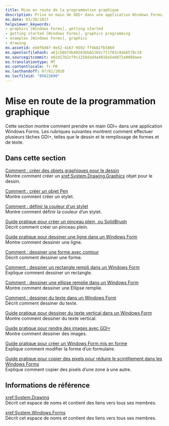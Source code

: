 ```yaml
---
title: Mise en route de la programmation graphique
description: Prise en main de GDI+ dans une application Windows Forms. Découvrez comment effectuer plusieurs tâches GDI+, telles que le dessin et le remplissage de formes et de texte.
ms.date: 03/30/2017
helpviewer_keywords:
- graphics [Windows Forms], getting started
- getting started [Windows Forms], graphics programming
- examples [Windows Forms], graphics
- drawing
ms.assetid: eb0f6d6f-9e52-4167-9592-ff4b82fb5869
ms.openlocfilehash: a61c56b7db40203bbb5102c7f1703c9ab6578c18
ms.sourcegitcommit: e02d17b2cf9c1258dadda4810a5e6072a0089aee
ms.translationtype: MT
ms.contentlocale: fr-FR
ms.lasthandoff: 07/01/2020
ms.locfileid: "85622690"
---
```

# <a name="getting-started-with-graphics-programming"></a>Mise en route de la programmation graphique
Cette section montre comment prendre en main GDI+ dans une application Windows Forms. Les rubriques suivantes montrent comment effectuer plusieurs tâches GDI+, telles que le dessin et le remplissage de formes et de texte.  
  
## <a name="in-this-section"></a>Dans cette section  
 [Comment : créer des objets graphiques pour le dessin](how-to-create-graphics-objects-for-drawing.md)  
 Montre comment créer un <xref:System.Drawing.Graphics> objet pour le dessin.  
  
 [Comment : créer un objet Pen](how-to-create-a-pen.md)  
 Montre comment créer un stylet.  
  
 [Comment : définir la couleur d'un stylet](how-to-set-the-color-of-a-pen.md)  
 Montre comment définir la couleur d’un stylet.  
  
 [Guide pratique pour créer un pinceau plein, ou SolidBrush](how-to-create-a-solid-brush.md)  
 Décrit comment créer un pinceau plein.  
  
 [Guide pratique pour dessiner une ligne dans un Windows Form](how-to-draw-a-line-on-a-windows-form.md)  
 Montre comment dessiner une ligne.  
  
 [Comment : dessiner une forme avec contour](how-to-draw-an-outlined-shape.md)  
 Décrit comment dessiner une forme.  
  
 [Comment : dessiner un rectangle rempli dans un Windows Form](how-to-draw-a-filled-rectangle-on-a-windows-form.md)  
 Explique comment dessiner un rectangle.  
  
 [Comment : dessiner une ellipse remplie dans un Windows Form](how-to-draw-a-filled-ellipse-on-a-windows-form.md)  
 Montre comment dessiner une Ellipse remplie.  
  
 [Comment : dessiner du texte dans un Windows Form](how-to-draw-text-on-a-windows-form.md)  
 Décrit comment dessiner du texte.  
  
 [Guide pratique pour dessiner du texte vertical dans un Windows Form](how-to-draw-vertical-text-on-a-windows-form.md)  
 Montre comment dessiner du texte vertical.  
  
 [Guide pratique pour rendre des images avec GDI+](how-to-render-images-with-gdi.md)  
 Montre comment dessiner des images.  
  
 [Guide pratique pour créer un Windows Form mis en forme](how-to-create-a-shaped-windows-form.md)  
 Explique comment modifier la forme d’un formulaire.  
  
 [Guide pratique pour copier des pixels pour réduire le scintillement dans les Windows Forms](how-to-copy-pixels-for-reducing-flicker-in-windows-forms.md)  
 Explique comment copier des pixels d’une zone à une autre.  
  
## <a name="reference"></a>Informations de référence  
 <xref:System.Drawing>  
 Décrit cet espace de noms et contient des liens vers tous ses membres.  
  
 <xref:System.Windows.Forms>  
 Décrit cet espace de noms et contient des liens vers tous ses membres.
